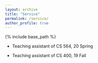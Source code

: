 ```yaml
---
layout: archive
title: "Service"
permalink: /service/
author_profile: true
---
```


{% include base_path %}

* Teaching assistant of CS 564, 20 Spring

* Teaching assistant of CS 400, 19 Fall 

